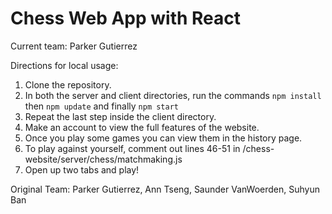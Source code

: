 # Chess Web App with React
Current team: Parker Gutierrez

Directions for local usage: 
1. Clone the repository.
2. In both the server and client directories, run the commands `npm install` then `npm update` and finally `npm start`
3. Repeat the last step inside the client directory. 
4. Make an account to view the full features of the website. 
5. Once you play some games you can view them in the history page. 
6. To play against yourself, comment out lines 46-51 in /chess-website/server/chess/matchmaking.js
7. Open up two tabs and play!

Original Team: Parker Gutierrez, Ann Tseng, Saunder VanWoerden, Suhyun Ban
